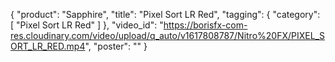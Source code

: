 {
   "product": "Sapphire",
   "title": "Pixel Sort LR Red",
   "tagging": {
   "category": [
      "Pixel Sort LR Red"
    ]
   },
   "video_id": "https://borisfx-com-res.cloudinary.com/video/upload/q_auto/v1617808787/Nitro%20FX/PIXEL_SORT_LR_RED.mp4",
   "poster": ""
}
